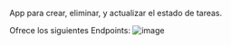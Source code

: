 App para crear, eliminar, y actualizar el estado de tareas.

Ofrece los siguientes Endpoints:
![image](https://github.com/user-attachments/assets/22f61521-e9bb-4a48-bc16-54e21d34407b)


